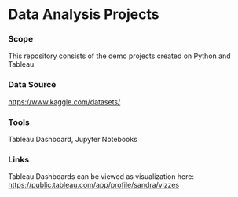 # Data Analysis Projects
### Scope
This repository consists of the demo projects created on Python and Tableau. 
### Data Source 
https://www.kaggle.com/datasets/
### Tools 
Tableau Dashboard, Jupyter Notebooks
### Links
Tableau Dashboards can be viewed as visualization here:- https://public.tableau.com/app/profile/sandra/vizzes
